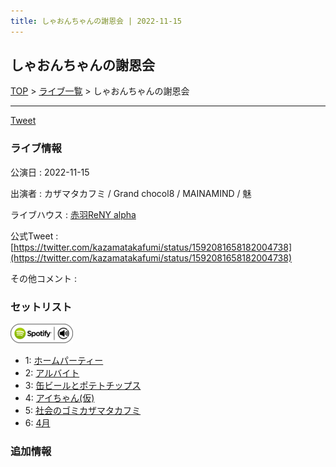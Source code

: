 ```yaml
---
title: しゃおんちゃんの謝恩会 | 2022-11-15
---
```

## しゃおんちゃんの謝恩会

[TOP](/setlist/) > [ライブ一覧](lives.html) > しゃおんちゃんの謝恩会

___

<a href="https://twitter.com/share?ref_src=twsrc%5Etfw" data-text="3markets[ ]セットリスト > しゃおんちゃんの謝恩会" class="twitter-share-button" data-via="3markets" data-hashtags="3markets" data-related="3markets" data-show-count="false">Tweet</a>

### ライブ情報

公演日
:    2022-11-15

出演者
:    カザマタカフミ / Grand chocol8 / MAINAMIND / 魅

ライブハウス
:    [赤羽ReNY alpha](livehouse046.html)

公式Tweet
:    [https://twitter.com/kazamatakafumi/status/1592081658182004738](https://twitter.com/kazamatakafumi/status/1592081658182004738)

その他コメント
:    

### セットリスト


[![play with spotify](images/spotify-icon.png)](https://open.spotify.com/playlist/6xYntNg1HDMJCFwIbaN6jX)



*  1: [ホームパーティー](song011.html)
*  2: [アルバイト](song042.html)
*  3: [缶ビールとポテトチップス](song043.html)
*  4: [アイちゃん(仮)](song044.html)
*  5: [社会のゴミカザマタカフミ](song002.html)
*  6: [4月](song029.html)


### 追加情報






<script async src="https://platform.twitter.com/widgets.js" charset="utf-8"></script>